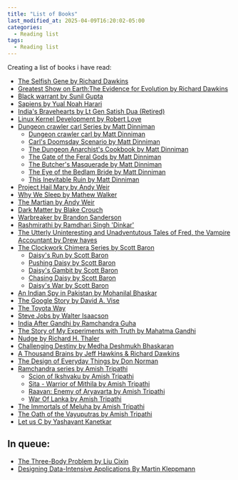 ```yaml
---
title: "List of Books"
last_modified_at: 2025-04-09T16:20:02-05:00
categories:
  - Reading list
tags:
  - Reading list
---
```


Creating a list of books i have read:

- [The Selfish Gene by Richard Dawkins](https://en.wikipedia.org/wiki/The_Selfish_Gene)
- [Greatest Show on Earth:The Evidence for Evolution by Richard Dawkins](https://en.wikipedia.org/wiki/The_Greatest_Show_on_Earth:_The_Evidence_for_Evolution)
- [Black warrant by Sunil Gupta](https://en.wikipedia.org/wiki/Black_Warrant_(book))
- [Sapiens by Yual Noah Harari](https://en.wikipedia.org/wiki/Sapiens:_A_Brief_History_of_Humankind)
- [India's Bravehearts  by Lt Gen Satish Dua (Retired)](https://bookishlyunlimited.wordpress.com/2020/12/17/in-review-indias-bravehearts-untold-stories-from-the-indian-army/)
- [Linux Kernel Development by Robert Love](https://www.amazon.in/Linux-Kernel-Development-Developers-Library/dp/0672329468)
- [Dungeon crawler carl Series by Matt Dinniman](https://www.goodreads.com/series/309211-dungeon-crawler-carl)
  - [Dungeon crawler carl by Matt Dinniman](https://www.goodreads.com/series/309211-dungeon-crawler-carl)
  - [Carl's Doomsday Scenario by Matt Dinniman](https://www.goodreads.com/series/309211-dungeon-crawler-carl)
  - [The Dungeon Anarchist's Cookbook by Matt Dinniman](https://www.goodreads.com/series/309211-dungeon-crawler-carl)
  - [The Gate of the Feral Gods by Matt Dinniman](https://www.goodreads.com/series/309211-dungeon-crawler-carl)
  - [The Butcher's Masquerade by Matt Dinniman](https://www.goodreads.com/series/309211-dungeon-crawler-carl)
  - [The Eye of the Bedlam Bride by Matt Dinniman](https://www.goodreads.com/series/309211-dungeon-crawler-carl)
  - [This Inevitable Ruin by Matt Dinniman](https://www.goodreads.com/series/309211-dungeon-crawler-carl)
- [Project Hail Mary by Andy Weir](https://en.wikipedia.org/wiki/Project_Hail_Mary)
- [Why We Sleep by Mathew Walker](https://en.wikipedia.org/wiki/Why_We_Sleep)
- [The Martian by Andy Weir](https://en.wikipedia.org/wiki/The_Martian_(Weir_novel))
- [Dark Matter by Blake Crouch](https://en.wikipedia.org/wiki/Dark_Matter_(Crouch_novel))
- [Warbreaker by Brandon Sanderson](https://en.wikipedia.org/wiki/Warbreaker)
- [Rashmirathi by Ramdhari Singh 'Dinkar'](https://en.wikipedia.org/wiki/Rashmirathi)
- [The Utterly Uninteresting and Unadventutous Tales of Fred, the Vampire Accountant by Drew hayes](https://www.goodreads.com/book/show/22081680-the-utterly-uninteresting-and-unadventurous-tales-of-fred-the-vampire-a)
- [The Clockwork Chimera Series by Scott Baron](https://www.goodreads.com/series/244426-the-clockwork-chimera)
  - [Daisy's Run by Scott Baron](https://www.goodreads.com/series/244426-the-clockwork-chimera)
  - [Pushing Daisy by Scott Baron](https://www.goodreads.com/series/244426-the-clockwork-chimera)
  - [Daisy's Gambit by Scott Baron](https://www.goodreads.com/series/244426-the-clockwork-chimera)
  - [Chasing Daisy by Scott Baron](https://www.goodreads.com/series/244426-the-clockwork-chimera)
  - [Daisy's War by Scott Baron](https://www.goodreads.com/series/244426-the-clockwork-chimera)
- [An Indian Spy in Pakistan by Mohanilal Bhaskar](https://www.audible.in/pd/An-Indian-Spy-in-Pakistan-Audiobook/B01N9RLIAV)
- [The Google Story by David A. Vise](https://en.wikipedia.org/wiki/The_Google_Story)
- [The Toyota Way](https://www.google.co.in/books/edition/The_Toyota_Way/eZutzPww02EC?hl=en&gbpv=0)
- [Steve Jobs by Walter Isaacson](https://en.wikipedia.org/wiki/Steve_Jobs_(book))
- [India After Gandhi by Ramchandra Guha](https://en.wikipedia.org/wiki/India_After_Gandhi)
- [The Story of My Experiments with Truth by Mahatma Gandhi](https://en.wikipedia.org/wiki/The_Story_of_My_Experiments_with_Truth)
- [Nudge by Richard H. Thaler](https://en.wikipedia.org/wiki/Nudge_(book))
- [Challenging Destiny by Medha Deshmukh Bhaskaran](https://www.audible.in/pd/Challenging-Destiny-Audiobook/B07C56NM3P)
- [A Thousand Brains by Jeff Hawkins & Richard Dawkins](https://www.goodreads.com/book/show/54503521-a-thousand-brains)
- [The Design of Everyday Things by Don Norman](https://en.wikipedia.org/wiki/The_Design_of_Everyday_Things)
- [Ramchandra series by Amish Tripathi](https://www.goodreads.com/series/148944-ram-chandra)
  - [Scion of Ikshvaku by Amish Tripathi](https://www.goodreads.com/series/148944-ram-chandra)
  - [Sita - Warrior of Mithila by Amish Tripathi](https://www.goodreads.com/series/148944-ram-chandra)
  - [Raavan: Enemy of Aryavarta by Amish Tripathi](https://www.goodreads.com/series/148944-ram-chandra)
  - [War Of Lanka by Amish Tripathi](https://www.goodreads.com/series/148944-ram-chandra)
- [The Immortals of Meluha by Amish Tripathi](https://en.wikipedia.org/wiki/The_Immortals_of_Meluha)
- [The Oath of the Vayuputras by Amish Tripathi](https://en.wikipedia.org/wiki/The_Oath_of_the_Vayuputras)
- [Let us C by Yashavant Kanetkar](https://archive.org/details/yashavant-kanetkar-let-us-c-bpb-publications-2004)


## In queue:
- [The Three-Body Problem by Liu Cixin](https://en.wikipedia.org/wiki/The_Three-Body_Problem_(novel))
- [Designing Data-Intensive Applications By Martin Kleppmann](https://learning.oreilly.com/library/view/designing-data-intensive-applications/9781491903063/)

